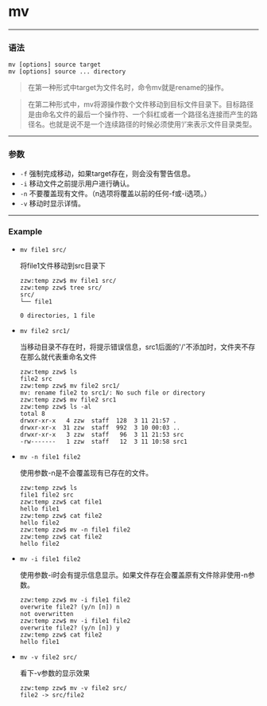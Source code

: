 mv
====

***

### 语法

```
mv [options] source target
mv [options] source ... directory
```

>在第一种形式中target为文件名时，命令mv就是rename的操作。

>在第二种形式中，mv将源操作数个文件移动到目标文件目录下。目标路径是由命名文件的最后一个操作符、一个斜杠或者一个路径名连接而产生的路径名。也就是说不是一个连续路径的时候必须使用‘/’来表示文件目录类型。

***

### 参数

* `-f` 强制完成移动，如果target存在，则会没有警告信息。
* `-i` 移动文件之前提示用户进行确认。
* `-n` 不要覆盖现有文件。（n选项将覆盖以前的任何-f或-i选项。）
* `-v` 移动时显示详情。

***

### Example

* `mv file1 src/`

    将file1文件移动到src目录下

    ```
    zzw:temp zzw$ mv file1 src/
    zzw:temp zzw$ tree src/
    src/
    └── file1

    0 directories, 1 file
    ```

* `mv file2 src1/`

    当移动目录不存在时，将提示错误信息，src1后面的'/'不添加时，文件夹不存在那么就代表重命名文件

    ```
    zzw:temp zzw$ ls
    file2 src
    zzw:temp zzw$ mv file2 src1/
    mv: rename file2 to src1/: No such file or directory
    zzw:temp zzw$ mv file2 src1
    zzw:temp zzw$ ls -al
    total 8
    drwxr-xr-x   4 zzw  staff  128  3 11 21:57 .
    drwxr-xr-x  31 zzw  staff  992  3 10 00:03 ..
    drwxr-xr-x   3 zzw  staff   96  3 11 21:53 src
    -rw-------   1 zzw  staff   12  3 11 10:58 src1
    ```

* `mv -n file1 file2`

    使用参数-n是不会覆盖现有已存在的文件。

    ```
    zzw:temp zzw$ ls
    file1 file2 src
    zzw:temp zzw$ cat file1
    hello file1
    zzw:temp zzw$ cat file2
    hello file2
    zzw:temp zzw$ mv -n file1 file2
    zzw:temp zzw$ cat file2
    hello file2
    ```

* `mv -i file1 file2`

    使用参数-i时会有提示信息显示。如果文件存在会覆盖原有文件除非使用-n参数。

    ```
    zzw:temp zzw$ mv -i file1 file2
    overwrite file2? (y/n [n]) n
    not overwritten
    zzw:temp zzw$ mv -i file1 file2
    overwrite file2? (y/n [n]) y
    zzw:temp zzw$ cat file2
    hello file1
    ```
* `mv -v file2 src/`

    看下-v参数的显示效果

    ```
    zzw:temp zzw$ mv -v file2 src/
    file2 -> src/file2
    ```
